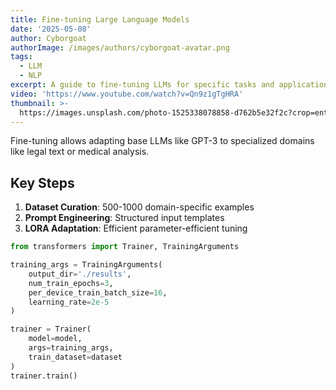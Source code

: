 ```yaml
---
title: Fine-tuning Large Language Models
date: '2025-05-08'
author: Cyborgoat
authorImage: /images/authors/cyborgoat-avatar.png
tags:
  - LLM
  - NLP
excerpt: A guide to fine-tuning LLMs for specific tasks and applications.
video: 'https://www.youtube.com/watch?v=Qn9z1gTgHRA'
thumbnail: >-
  https://images.unsplash.com/photo-1525338078858-d762b5e32f2c?crop=entropy&cs=tinysrgb&fit=max&fm=jpg&ixid=M3wyMDg4MDd8MHwxfHNlYXJjaHwyfHxhaXxlbnwwfHx8fDE3NDY4MDQwNDN8MA&ixlib=rb-4.1.0&q=80&w=1080
---
```


Fine-tuning allows adapting base LLMs like GPT-3 to specialized domains like legal text or medical analysis.

## Key Steps

1. **Dataset Curation**: 500-1000 domain-specific examples
2. **Prompt Engineering**: Structured input templates
3. **LORA Adaptation**: Efficient parameter-efficient tuning

```python
from transformers import Trainer, TrainingArguments

training_args = TrainingArguments(
    output_dir='./results',
    num_train_epochs=3,
    per_device_train_batch_size=16,
    learning_rate=2e-5
)

trainer = Trainer(
    model=model,
    args=training_args,
    train_dataset=dataset
)
trainer.train()
```
